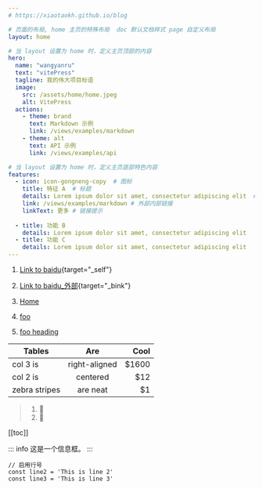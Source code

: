 ```yaml
---
# https://xiaotaokh.github.io/blog

# 页面的布局, home 主页的特殊布局  doc 默认文档样式 page 自定义布局
layout: home

# 当 layout 设置为 home 时，定义主页顶部的内容
hero:
  name: "wangyanru"
  text: "vitePress"
  tagline: 我的伟大项目标语
  image:
    src: /assets/home/home.jpeg
    alt: VitePress
  actions:
    - theme: brand
      text: Markdown 示例
      link: /views/examples/markdown
    - theme: alt
      text: API 示例
      link: /views/examples/api

# 当 layout 设置为 home 时，定义主页底部特色内容
features:
  - icon: icon-gongneng-copy  # 图标
    title: 特征 A  # 标题
    details: Lorem ipsum dolor sit amet, consectetur adipiscing elit  # 详情
    link: /views/examples/markdown # 外部内部链接
    linkText: 更多 # 链接提示
    
  - title: 功能 B
    details: Lorem ipsum dolor sit amet, consectetur adipiscing elit
  - title: 功能 C
    details: Lorem ipsum dolor sit amet, consectetur adipiscing elit
---
```


<script setup>
import { useData } from 'vitepress';

const { theme, page, frontmatter } = useData()
</script>

[//]: # (<pre>{{ frontmatter }}</pre>)
<i class="iconfont icon-gongneng-copy"></i>

<style lang="scss">
  :root {
    --vp-home-hero-name-color: transparent;
    --vp-home-hero-name-background: -webkit-linear-gradient(120deg, #bd34fe, #41d1ff);
  }
</style>

1. [Link to baidu](https://www.baidu.com){target="_self"}
2. [Link to baidu_外部](https://www.baidu.com){target="_bink"}




1. [Home](/) <!-- 将用户导航至根目录下的 index.html -->
2. [foo](views/examples/markdown/) <!-- 将用户导航至目录 foo 下的 index.html -->
3. [foo heading](views/examples/markdown/#更多) <!-- 将用户锚定到目录 foo 下的index文件中的一个标题"更多"上 -->

| Tables        |      Are      |  Cool |
| ------------- | :-----------: | ----: |
| col 3 is      | right-aligned | $1600 |
| col 2 is      |   centered    |   $12 |
| zebra stripes |   are neat    |    $1 |

> 1. :tada:
> 2. :100:


[[toc]]

::: info
这是一个信息框。
:::


```js:line-numbers {1}
// 启用行号
const line2 = 'This is line 2'
const line3 = 'This is line 3'
```









